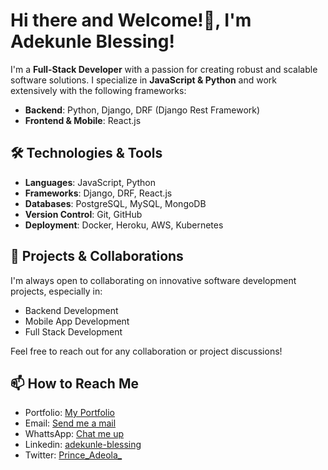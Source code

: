 # Hi there and Welcome!👋, I'm Adekunle Blessing!

I'm a **Full-Stack Developer** with a passion for creating robust and scalable software solutions. I specialize in **JavaScript & Python** and work extensively with the following frameworks:

- **Backend**: Python, Django, DRF (Django Rest Framework)
- **Frontend & Mobile**: React.js

## 🛠️ Technologies & Tools
- **Languages**: JavaScript, Python
- **Frameworks**: Django, DRF, React.js
- **Databases**: PostgreSQL, MySQL, MongoDB
- **Version Control**: Git, GitHub
- **Deployment**: Docker, Heroku, AWS, Kubernetes

## 🚀 Projects & Collaborations
I'm always open to collaborating on innovative software development projects, especially in:
- Backend Development
- Mobile App Development
- Full Stack Development

Feel free to reach out for any collaboration or project discussions!

## 📫 How to Reach Me
- Portfolio: [My Portfolio](https://adekunleblessing.netlify.app/)
- Email: [Send me a mail](mailto:adeblessinme4u@gmail.com)
- WhattsApp: [Chat me up](https://wa.me/message/A6G5ZBKC7JHQN1)
- Linkedin: [adekunle-blessing](https://www.linkedin.com/in/adekunle-blessing)
- Twitter: [Prince_Adeola_](https://x.com/Prince_Adeola_)
  
  
